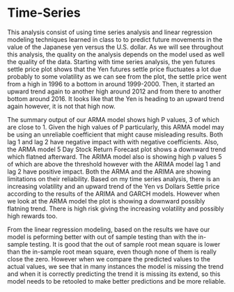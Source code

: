 # Time-Series

This analysis consist of using time series analysis and linear regression modeling techniques learned in class to to predict future movements in the value of the Japanese yen versus the U.S. dollar. As we will see throughout this analysis, the quality on the analysis depends on the model used as well the quality of the data. Starting with time series analysis, the yen futures settle price plot shows that the Yen futures settle price fluctuates a lot due probably to some volatility as we can see from the plot, the settle price went from a high in 1996 to a bottom in around 1999-2000. Then, it started an upward trend again to another high around 2012 and from there to another bottom around 2016. It looks like that the Yen is heading to an upward trend again however, it is not that high now.

The summary output of our ARMA model shows high P values, 3 of which are close to 1. Given the high values of P particularly, this ARMA model may be using an unreliable coefficient that might cause misleading results. Both lag 1 and lag 2 have negative impact with with negative coefficients. Also, the ARMA model 5 Day Stock Return Forecast plot shows a downward trend which flatned afterward. The ARIMA model also is showing high p values 5 of which are above the threshold however with the ARIMA model lag 1 and lag 2 have positive impact. Both the ARMA and the ARIMA are showing limitations on their reliability.
Based on my time series analysis, there is an increasing volatility and an upward trend of the Yen vs Dollars Settle price according to the results of the ARIMA and GARCH models. However when we look at the ARMA model the plot is showing a downward possibly flatning trend. There is high risk giving the increasing volatility and possibly high rewards too. 

From the linear regression modeling, based on the results we have our model is peforming better with out of sample testing than with the in-sample testing. It is good that the out of sample root mean square is lower than the in-sample root mean square, even though none of them is really close the zero. However when we compare the predicted values to the actual values, we see that in many instances the model is missing the trend and when it is correctly predicting the trend it is missing its extend, so this model needs to be retooled to make better predictions and be more reliable. 


